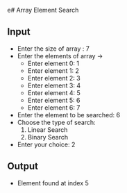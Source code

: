 e# Array Element Search

## Input
- Enter the size of array : 7
- Enter the elements of array ->
  - Enter element 0: 1
  - Enter element 1: 2
  - Enter element 2: 3
  - Enter element 3: 4
  - Enter element 4: 5
  - Enter element 5: 6
  - Enter element 6: 7
- Enter the element to be searched: 6
- Choose the type of search:
  1. Linear Search
  2. Binary Search
- Enter your choice: 2

## Output
- Element found at index 5
